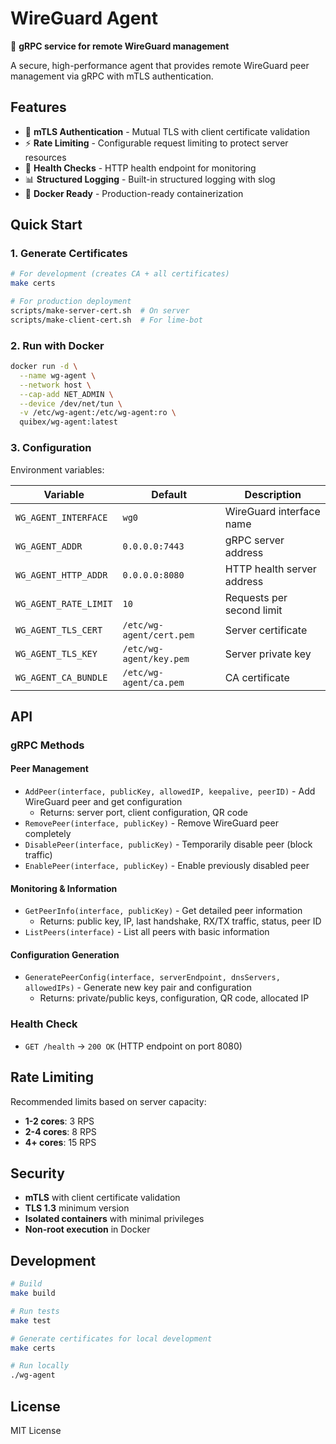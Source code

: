 # WireGuard Agent

🚀 **gRPC service for remote WireGuard management**

A secure, high-performance agent that provides remote WireGuard peer management via gRPC with mTLS authentication.

## Features

- 🔐 **mTLS Authentication** - Mutual TLS with client certificate validation
- ⚡ **Rate Limiting** - Configurable request limiting to protect server resources  
- 🏥 **Health Checks** - HTTP health endpoint for monitoring
- 📊 **Structured Logging** - Built-in structured logging with slog
- 🐳 **Docker Ready** - Production-ready containerization

## Quick Start

### 1. Generate Certificates

```bash
# For development (creates CA + all certificates)
make certs

# For production deployment
scripts/make-server-cert.sh  # On server
scripts/make-client-cert.sh  # For lime-bot
```

### 2. Run with Docker

```bash
docker run -d \
  --name wg-agent \
  --network host \
  --cap-add NET_ADMIN \
  --device /dev/net/tun \
  -v /etc/wg-agent:/etc/wg-agent:ro \
  quibex/wg-agent:latest
```

### 3. Configuration

Environment variables:

| Variable | Default | Description |
|----------|---------|-------------|
| `WG_AGENT_INTERFACE` | `wg0` | WireGuard interface name |
| `WG_AGENT_ADDR` | `0.0.0.0:7443` | gRPC server address |
| `WG_AGENT_HTTP_ADDR` | `0.0.0.0:8080` | HTTP health server address |
| `WG_AGENT_RATE_LIMIT` | `10` | Requests per second limit |
| `WG_AGENT_TLS_CERT` | `/etc/wg-agent/cert.pem` | Server certificate |
| `WG_AGENT_TLS_KEY` | `/etc/wg-agent/key.pem` | Server private key |
| `WG_AGENT_CA_BUNDLE` | `/etc/wg-agent/ca.pem` | CA certificate |

## API

### gRPC Methods

#### Peer Management

- `AddPeer(interface, publicKey, allowedIP, keepalive, peerID)` - Add WireGuard peer and get configuration
  - Returns: server port, client configuration, QR code
- `RemovePeer(interface, publicKey)` - Remove WireGuard peer completely
- `DisablePeer(interface, publicKey)` - Temporarily disable peer (block traffic)
- `EnablePeer(interface, publicKey)` - Enable previously disabled peer

#### Monitoring & Information

- `GetPeerInfo(interface, publicKey)` - Get detailed peer information
  - Returns: public key, IP, last handshake, RX/TX traffic, status, peer ID
- `ListPeers(interface)` - List all peers with basic information

#### Configuration Generation

- `GeneratePeerConfig(interface, serverEndpoint, dnsServers, allowedIPs)` - Generate new key pair and configuration
  - Returns: private/public keys, configuration, QR code, allocated IP

### Health Check

- `GET /health` → `200 OK` (HTTP endpoint on port 8080)

## Rate Limiting

Recommended limits based on server capacity:

- **1-2 cores**: 3 RPS
- **2-4 cores**: 8 RPS  
- **4+ cores**: 15 RPS

## Security

- **mTLS** with client certificate validation
- **TLS 1.3** minimum version
- **Isolated containers** with minimal privileges
- **Non-root execution** in Docker

## Development

```bash
# Build
make build

# Run tests
make test

# Generate certificates for local development  
make certs

# Run locally
./wg-agent
```

## License

MIT License
